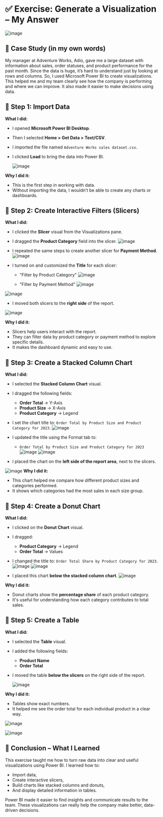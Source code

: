 # ✅ Exercise: Generate a Visualization – My Answer
![image](https://github.com/user-attachments/assets/1973a65a-4160-432f-a013-f2c2955a0c49)


## 🔷 Case Study (in my own words)
My manager at Adventure Works, Adio, gave me a large dataset with information about sales, order statuses, and product performance for the past month. Since the data is huge, it’s hard to understand just by looking at rows and columns. So, I used Microsoft Power BI to create visualizations. This helped me and my team clearly see how the company is performing and where we can improve. It also made it easier to make decisions using data.



## 🔷 Step 1: Import Data

**What I did:**
- I opened **Microsoft Power BI Desktop**.
- Then I selected **Home > Get Data > Text/CSV**.
- I imported the file named `Adventure Works sales dataset.csv`.
- I clicked **Load** to bring the data into Power BI.
  
  ![image](https://github.com/user-attachments/assets/a9b52c3b-f9f5-4a1b-a2e3-92ab5ba6b544)


**Why I did it:**
- This is the first step in working with data.
- Without importing the data, I wouldn’t be able to create any charts or dashboards.



## 🔷 Step 2: Create Interactive Filters (Slicers)

**What I did:**
- I clicked the **Slicer** visual from the Visualizations pane.
- I dragged the **Product Category** field into the slicer.
![image](https://github.com/user-attachments/assets/70edc77b-9d4b-4722-8579-8f11c7e9646a)

- I repeated the same steps to create another slicer for **Payment Method**.
![image](https://github.com/user-attachments/assets/97b0c9ab-e0cb-4b5e-9182-a838c1f8e8d7)
- I turned on and customized the **Title** for each slicer:
  - "Filter by Product Category"
![image](https://github.com/user-attachments/assets/d4fdc39e-dad4-4129-aeda-8ecca7b36f9a)

  - "Filter by Payment Method"
![image](https://github.com/user-attachments/assets/cef7b0aa-a62f-4d83-b862-04064a6cdda6)

![image](https://github.com/user-attachments/assets/57310275-89fd-40b4-aea1-668299f7df56)

- I moved both slicers to the **right side** of the report.

![image](https://github.com/user-attachments/assets/7cce64ea-dad5-4894-97d9-9a815ab35279)



**Why I did it:**
- Slicers help users interact with the report.
- They can filter data by product category or payment method to explore specific details.
- It makes the dashboard dynamic and easy to use.


## 🔷 Step 3: Create a Stacked Column Chart

**What I did:**
- I selected the **Stacked Column Chart** visual.
- I dragged the following fields:
  - **Order Total** → Y-Axis
  - **Product Size** → X-Axis
  - **Product Category** → Legend
- I set the chart title to: `Order Total by Product Size and Product Category for 2023`.
![image](https://github.com/user-attachments/assets/7c07f050-2fbf-4a4b-aa8c-a5de917db8df)
- I updated the title using the Format tab to:
  - `Order Total by Product Size and Product Category for 2023`
![image](https://github.com/user-attachments/assets/5a475f56-dd5c-4bd9-9150-8d1c564cc337)
![image](https://github.com/user-attachments/assets/774431ce-987e-4cc7-80d5-81e20ffad291)

- I placed the chart on the **left side of the report area**, next to the slicers.

![image](https://github.com/user-attachments/assets/38a9d206-f961-4c56-824b-ae357e20e531)
**Why I did it:**
- This chart helped me compare how different product sizes and categories performed.
- It shows which categories had the most sales in each size group.



## 🔷 Step 4: Create a Donut Chart

**What I did:**
- I clicked on the **Donut Chart** visual.
- I dragged:
  - **Product Category** → Legend
  - **Order Total** → Values
- I changed the title to: `Order Total Share by Product Category for 2023`.
![image](https://github.com/user-attachments/assets/55ed7d96-7551-4345-a57e-6500a42683ff)
![image](https://github.com/user-attachments/assets/6a9bf90a-3f90-4c2b-ac72-562ace8f3dc9)


- I placed this chart **below the stacked column chart**.
![image](https://github.com/user-attachments/assets/3b9afa2a-641d-4015-922d-58ff269d579e)




**Why I did it:**
- Donut charts show the **percentage share** of each product category.
- It's useful for understanding how each category contributes to total sales.


## 🔷 Step 5: Create a Table

**What I did:**
- I selected the **Table** visual.
- I added the following fields:
  - **Product Name**
  - **Order Total**
- I moved the table **below the slicers** on the right side of the report.

  ![image](https://github.com/user-attachments/assets/94ef0a87-7c6d-495d-a2cb-9a21ae165cd4)



**Why I did it:**
- Tables show exact numbers.
- It helped me see the order total for each individual product in a clear way.

![image](https://github.com/user-attachments/assets/07c74dbb-073a-4eda-9471-fdd1f74c78d8)

![image](https://github.com/user-attachments/assets/8d579d14-62d0-4e3c-88a6-9730540ab3fd)

## 🧠 Conclusion – What I Learned

This exercise taught me how to turn raw data into clear and useful visualizations using Power BI. I learned how to:
- Import data,
- Create interactive slicers,
- Build charts like stacked columns and donuts,
- And display detailed information in tables.

Power BI made it easier to find insights and communicate results to the team. These visualizations can really help the company make better, data-driven decisions.


